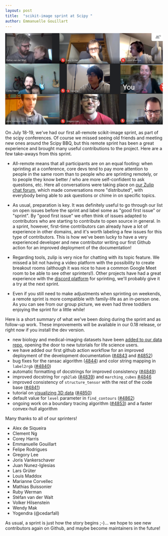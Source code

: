 ```yaml
---
layout: post
title:  "scikit-image sprint at Scipy "
author:	Emmanuelle Gouillart
---
```


![group picture of sprint attendees - including toddlers!](/assets/sprint_scikit_image.png)

On July 18-19, we've had our first all-remote scikit-image sprint, as part of
the scipy conferences. Of course we missed seeing old friends and meeting new
ones around the Scipy BBQ, but this remote sprint has been a great experience
and brought many useful contributions to the project. Here are a few take-aways
from this sprint.

- All-remote means that all participants are on an equal footing: when
  sprinting at a conference, core devs tend to pay more attention to people in
  the same room than to people who are sprinting remotely, or to people they
  know better / who are more self-confident to ask questions, etc. Here all
  conversations were taking place on [our Zulip chat forum](https://skimage.zulipchat.com/#narrow/stream/176555-sprint), 
  which made conversations more "distributed", with everybody being able to
  ask questions or chime in on specific topics.

- As usual, preparation is key. It was definitely useful to
  go through our list on open issues before the sprint and label some as "good
first issue" or "sprint". By "good first issue" we often think of issues
adapted to contributors who are starting to contribute to open source in
general. In a sprint, however, first-time contributors can already have a lot
of experience in other domains, and it's worth labeling a few issues for this
type of contributors. This is how we've been lucky to have a very experienced
developer and new contributor writing our first Github action for an improved deployment of the
documentation!

- Regarding tools, zulip is very nice for chatting with its topic feature. We
  missed a bit not having a video platform with the possibility to create
breakout rooms (although it was nice to have a common Google Meet room to be
able to see other sprinters!). Other projects have had a great experience with
the [discord platform](https://discord.com/new) for sprinting, we'll probably
give it a try at the next sprint. 

- Even if you still need to make adjustments when sprinting on weekends, a
  remote sprint is more compatible with family-life as an in-person one. As you
  can see from our group picture, we even had three toddlers enjoying the
  sprint for a little while! 

Here is a short summary of what we've been doing during the sprint and as
follow-up work. These improvements will be available in our 0.18 release, or
right now if you install the dev version.

- new biology and medical-imaging datasets have been [added to our data
  repo](https://gitlab.com/scikit-image/data/-/merge_requests/6), opening the door to new tutorials for life science users.
- we have added our first github action workflow for an improved deployment of
  the development documentation ([#4843](https://github.com/scikit-image/scikit-image/pull/4843) and [#4852](https://github.com/scikit-image/scikit-image/pull/4852))
- bug fixes for the ransac algorithm ([4844](https://github.com/scikit-image/scikit-image/pull/4844)) and color string mapping in `label2rgb` ([#4840](https://github.com/scikit-image/scikit-image/pull/4840))
- automatic formatting of docstrings for improved consistency ([#4849](https://github.com/scikit-image/scikit-image/pull/4849))
- improved docstring for `rgb2lab` ([#4839](https://github.com/scikit-image/scikit-image/pull/4839)) and `marching_cubes` [#4846](https://github.com/scikit-image/scikit-image/pull/4846)
- improved consistency of `structure_tensor` with the rest of the code base ([#4841](https://github.com/scikit-image/scikit-image/pull/4841)) 
- tutorial on [visualizing 3D data](https://scikit-image.org/docs/dev/auto_examples/applications/plot_3d_image_processing.html) ([#4850](https://github.com/scikit-image/scikit-image/pull/4850))
- default value for `level` parameter in `find_contours` ([#4862](https://github.com/scikit-image/scikit-image/pull/4862))
- ongoing work on a boundary tracing algorithm ([#4853](https://github.com/scikit-image/scikit-image/pull/4853)) and a faster convex-hull algorithm


Many thanks to all of our sprinters!
- Alex de Siqueira
- Clement Ng
- Corey Harris
- Emmanuelle Gouillart
- Felipe Rodrigues
- Gregory Lee
- Joris Vankerschaver
- Juan Nunez-Iglesias
- Lars Grüter
- Louis Maddox
- Marianne Corvellec
- Mathias Buissonier
- Ruby Werman
- Stéfan van der Walt
- Volker Hilsenstein
- Wendy Mak
- Yogendra (@cedarfall)

As usual, a sprint is just how the story begins ;-)... we hope to see new contributors again on Github, and maybe become maintainers in the future!


